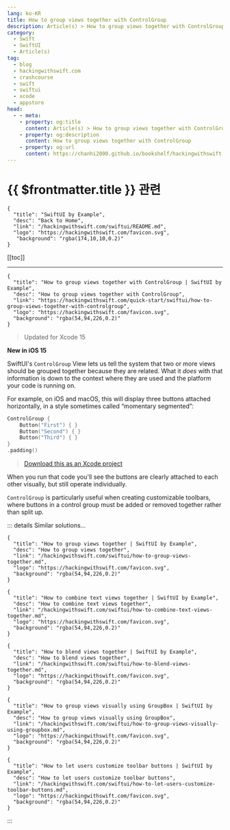 ```yaml
---
lang: ko-KR
title: How to group views together with ControlGroup
description: Article(s) > How to group views together with ControlGroup
category:
  - Swift
  - SwiftUI
  - Article(s)
tag: 
  - blog
  - hackingwithswift.com
  - crashcourse
  - swift
  - swiftui
  - xcode
  - appstore
head:
  - - meta:
    - property: og:title
      content: Article(s) > How to group views together with ControlGroup
    - property: og:description
      content: How to group views together with ControlGroup
    - property: og:url
      content: https://chanhi2000.github.io/bookshelf/hackingwithswift.com/swiftui/how-to-group-views-together-with-controlgroup.html
---
```


# {{ $frontmatter.title }} 관련

```component VPCard
{
  "title": "SwiftUI by Example",
  "desc": "Back to Home",
  "link": "/hackingwithswift.com/swiftui/README.md",
  "logo": "https://hackingwithswift.com/favicon.svg",
   "background": "rgba(174,10,10,0.2)"
}
```

[[toc]]

---

```component VPCard
{
  "title": "How to group views together with ControlGroup | SwiftUI by Example",
  "desc": "How to group views together with ControlGroup",
  "link": "https://hackingwithswift.com/quick-start/swiftui/how-to-group-views-together-with-controlgroup",
  "logo": "https://hackingwithswift.com/favicon.svg",
  "background": "rgba(54,94,226,0.2)"
}
```

> Updated for Xcode 15

**New in iOS 15**

SwiftUI's `ControlGroup` View lets us tell the system that two or more views should be grouped together because they are related. What it *does* with that information is down to the context where they are used and the platform your code is running on.

For example, on iOS and macOS, this will display three buttons attached horizontally, in a style sometimes called “momentary segmented”:

```swift
ControlGroup {
    Button("First") { }
    Button("Second") { }
    Button("Third") { }
}
.padding()
```

> [<VPIcon icon="fas fa-file-zipper"/>Download this as an Xcode project](https://hackingwithswift.com/files/projects/swiftui/how-to-group-views-together-with-controlgroup-1.zip)

When you run that code you'll see the buttons are clearly attached to each other visually, but still operate individually.

`ControlGroup` is particularly useful when creating customizable toolbars, where buttons in a control group must be added or removed together rather than split up.

::: details Similar solutions…

```component VPCard
{
  "title": "How to group views together | SwiftUI by Example",
  "desc": "How to group views together",
  "link": "/hackingwithswift.com/swiftui/how-to-group-views-together.md",
  "logo": "https://hackingwithswift.com/favicon.svg",
  "background": "rgba(54,94,226,0.2)"
}
```

```component VPCard
{
  "title": "How to combine text views together | SwiftUI by Example",
  "desc": "How to combine text views together",
  "link": "/hackingwithswift.com/swiftui/how-to-combine-text-views-together.md",
  "logo": "https://hackingwithswift.com/favicon.svg",
  "background": "rgba(54,94,226,0.2)"
}
```

```component VPCard
{
  "title": "How to blend views together | SwiftUI by Example",
  "desc": "How to blend views together",
  "link": "/hackingwithswift.com/swiftui/how-to-blend-views-together.md",
  "logo": "https://hackingwithswift.com/favicon.svg",
  "background": "rgba(54,94,226,0.2)"
}
```

```component VPCard
{
  "title": "How to group views visually using GroupBox | SwiftUI by Example",
  "desc": "How to group views visually using GroupBox",
  "link": "/hackingwithswift.com/swiftui/how-to-group-views-visually-using-groupbox.md",
  "logo": "https://hackingwithswift.com/favicon.svg",
  "background": "rgba(54,94,226,0.2)"
}
```

```component VPCard
{
  "title": "How to let users customize toolbar buttons | SwiftUI by Example",
  "desc": "How to let users customize toolbar buttons",
  "link": "/hackingwithswift.com/swiftui/how-to-let-users-customize-toolbar-buttons.md",
  "logo": "https://hackingwithswift.com/favicon.svg",
  "background": "rgba(54,94,226,0.2)"
}
```

:::


